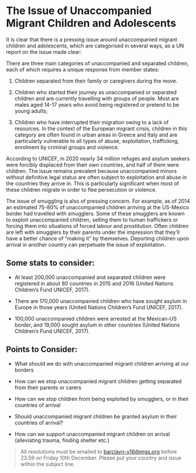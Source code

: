 # The Issue of Unaccompanied Migrant Children and Adolescents
It is clear that there is a pressing issue around unaccompanied migrant children and adolescents, which are categorised in several ways, as a UN report on the issue made clear:

There are three main categories of unaccompanied and separated children, each of which requires a unique response from member states:

1. Children separated from their family or caregivers during the move.

2. Children who started their journey as unaccompanied or separated children and are currently travelling with groups of people. Most are males aged 14-17 years who avoid being registered or pretend to be young adults;
 
3. Children who have interrupted their migration owing to a lack of resources. In the context of the European migrant crisis, children in this category are often found in urban areas in Greece and Italy and are particularly vulnerable to all types of abuse, exploitation, trafficking, enrolment by criminal groups and violence.

According to UNICEF, in 2020 nearly 34 million refuges and asylum seekers were forcibly displaced from their own countries, and half of them were children. The issue remains prevalent because unaccompanied minors without definitive legal status are often subject to exploitation and abuse in the countries they arrive in. This is particularly significant when most of these children migrate in order to flee persecution or violence.

The issue of smuggling is also of pressing concern. For example, as of 2014 an estimated 75-80% of unaccompanied children arriving at the US-Mexico border had travelled with smugglers. Some of these smugglers are known to exploit unaccompanied children, selling them to human traffickers or forcing them into situations of forced labour and prostitution. Often children are left with smugglers by their parents under the impression that they’ll have a better chance of “making it” by themselves. Deporting children upon arrival in another country can perpetuate the issue of exploitation.

## Some stats to consider:

- At least 200,000 unaccompanied and separated children were registered in about 80 countries in 2015 and 2016 (United Nations Children’s Fund UNICEF, 2017).

- There are 170,000 unaccompanied children who have sought asylum in Europe in those years (United Nations Children’s Fund UNICEF, 2017).

- 100,000 unaccompanied children were arrested at the Mexican-US border, and 19,000 sought asylum in other countries (United Nations Children’s Fund UNICEF, 2017).

## Points to Consider:

- What should we do with unaccompanied migrant children arriving at our borders

- How can we stop unaccompanied migrant children getting separated from their parents or carers

- How can we stop children from being exploited by smugglers, or in their countries of arrival

- Should unaccompanied migrant children be granted asylum in their countries of arrival?

- How can we support unaccompanied migrant children on arrival (alleviating trauma, finding shelter etc.)

> All resolutions must be emailed to barclayn-y16@mgs.org before 23.59 on Friday 10th December. Please put your country and issue within the subject line. 
